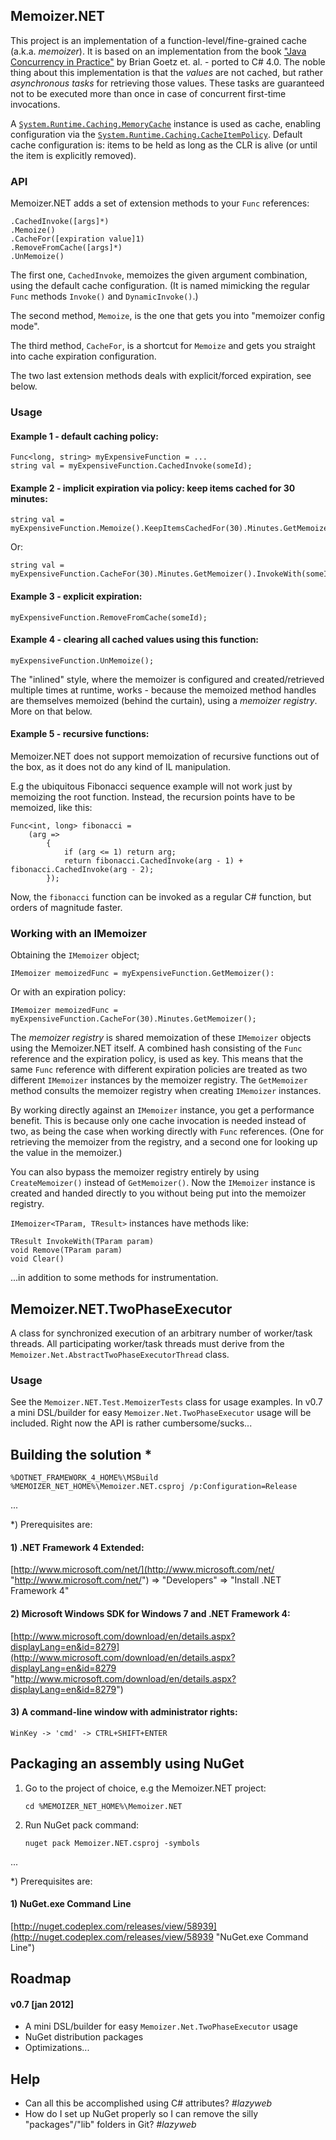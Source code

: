 ## Memoizer.NET
This project is an implementation of a function-level/fine-grained cache (a.k.a. _memoizer_). It is based on an implementation from the book ["Java Concurrency in Practice"](http://jcip.net "http://jcip.net") by Brian Goetz et. al. - ported to C# 4.0. The noble thing about this implementation is that the _values_ are not cached, but rather _asynchronous tasks_ for retrieving those values. These tasks are guaranteed not to be executed more than once in case of concurrent first-time invocations.

A [`System.Runtime.Caching.MemoryCache`](http://msdn.microsoft.com/en-us/library/system.runtime.caching.memorycache.aspx "http://msdn.microsoft.com/en-us/library/system.runtime.caching.memorycache.aspx") instance is used as cache, enabling configuration via the [`System.Runtime.Caching.CacheItemPolicy`](http://msdn.microsoft.com/en-us/library/system.runtime.caching.cacheitempolicy.aspx "http://msdn.microsoft.com/en-us/library/system.runtime.caching.cacheitempolicy.aspx"). Default cache configuration is: items to be held as long as the CLR is alive (or until the item is explicitly removed).

### API
Memoizer.NET adds a set of extension methods to your `Func` references:

	.CachedInvoke([args]*)
	.Memoize()
	.CacheFor([expiration value]1)
	.RemoveFromCache([args]*)
	.UnMemoize()

The first one, `CachedInvoke`, memoizes the given argument combination, using the default cache configuration. (It is named mimicking the regular `Func` methods `Invoke()` and `DynamicInvoke()`.)

The second method, `Memoize`, is the one that gets you into "memoizer config mode".

The third method, `CacheFor`, is a shortcut for `Memoize` and gets you straight into cache expiration configuration.

The two last extension methods deals with explicit/forced expiration, see below.

### Usage
#### Example 1 - default caching policy:

	Func<long, string> myExpensiveFunction = ...
	string val = myExpensiveFunction.CachedInvoke(someId);

#### Example 2 - implicit expiration via policy: keep items cached for 30 minutes:

	string val = myExpensiveFunction.Memoize().KeepItemsCachedFor(30).Minutes.GetMemoizer().InvokeWith(someId);
Or:

	string val = myExpensiveFunction.CacheFor(30).Minutes.GetMemoizer().InvokeWith(someId);

#### Example 3 - explicit expiration:

	myExpensiveFunction.RemoveFromCache(someId);

#### Example 4 - clearing all cached values using this function:

	myExpensiveFunction.UnMemoize();

The "inlined" style, where the memoizer is configured and created/retrieved multiple times at runtime, works - because the memoized method handles are themselves memoized (behind the curtain), using a _memoizer registry_. More on that below.

#### Example 5 - recursive functions:
Memoizer.NET does not support memoization of recursive functions out of the box, as it does not do any kind of IL manipulation.

E.g the ubiquitous Fibonacci sequence example will not work just by memoizing the root function. Instead, the recursion points have to be memoized, like this:

	Func<int, long> fibonacci =
	    (arg =>
		    {
                if (arg <= 1) return arg;
                return fibonacci.CachedInvoke(arg - 1) + fibonacci.CachedInvoke(arg - 2);
            });
Now, the `fibonacci` function can be invoked as a regular C# function, but orders of magnitude faster.

### Working with an IMemoizer
Obtaining the `IMemoizer` object;

	IMemoizer memoizedFunc = myExpensiveFunction.GetMemoizer():
Or with an expiration policy:

	IMemoizer memoizedFunc = myExpensiveFunction.CacheFor(30).Minutes.GetMemoizer();

The _memoizer registry_ is shared memoization of these `IMemoizer` objects using the Memoizer.NET itself. A combined hash consisting of the `Func` reference and the expiration policy, is used as key. This means that the same `Func` reference with different expiration policies are treated as two different `IMemoizer` instances by the memoizer registry. The `GetMemoizer` method consults the memoizer registry when creating `IMemoizer` instances.

By working directly against an `IMemoizer` instance, you get a performance benefit. This is because only one cache invocation is needed instead of two, as being the case when working directly with `Func` references. (One for retrieving the memoizer from the registry, and a second one for looking up the value in the memoizer.)

You can also bypass the memoizer registry entirely by using `CreateMemoizer()` instead of `GetMemoizer()`. Now the `IMemoizer` instance is created and handed directly to you without being put into the memoizer registry. 

`IMemoizer<TParam, TResult>` instances have methods like:

    TResult InvokeWith(TParam param)
	void Remove(TParam param)
	void Clear()

...in addition to some methods for instrumentation.


## Memoizer.NET.TwoPhaseExecutor
A class for synchronized execution of an arbitrary number of worker/task threads. All participating worker/task threads must derive from the `Memoizer.Net.AbstractTwoPhaseExecutorThread` class.

### Usage
See the `Memoizer.NET.Test.MemoizerTests` class for usage examples. In v0.7 a mini DSL/builder for easy `Memoizer.Net.TwoPhaseExecutor` usage will be included. Right now the API is rather cumbersome/sucks...


## Building the solution *
	%DOTNET_FRAMEWORK_4_HOME%\MSBuild %MEMOIZER_NET_HOME%\Memoizer.NET.csproj /p:Configuration=Release

...

*) Prerequisites are:

#### 1) .NET Framework 4 Extended:
[http://www.microsoft.com/net/](http://www.microsoft.com/net/ "http://www.microsoft.com/net/")
=> "Developers" => "Install .NET Framework 4"

#### 2) Microsoft Windows SDK for Windows 7 and .NET Framework 4:
[http://www.microsoft.com/download/en/details.aspx?displayLang=en&id=8279](http://www.microsoft.com/download/en/details.aspx?displayLang=en&id=8279 "http://www.microsoft.com/download/en/details.aspx?displayLang=en&id=8279")

#### 3) A command-line window with administrator rights:
    WinKey -> 'cmd' -> CTRL+SHIFT+ENTER


## Packaging an assembly using NuGet

1. Go to the project of choice, e.g the Memoizer.NET project:
       
       cd %MEMOIZER_NET_HOME%\Memoizer.NET

2. Run NuGet pack command:
       
       nuget pack Memoizer.NET.csproj -symbols

...

*) Prerequisites are:

#### 1) NuGet.exe Command Line
[http://nuget.codeplex.com/releases/view/58939](http://nuget.codeplex.com/releases/view/58939 "NuGet.exe Command Line")


## Roadmap

#### v0.7 [jan 2012]

- A mini DSL/builder for easy `Memoizer.Net.TwoPhaseExecutor` usage
- NuGet distribution packages
- Optimizations...


## Help

- Can all this be accomplished using C# attributes? _#lazyweb_
- How do I set up NuGet properly so I can remove the silly "packages"/"lib" folders in Git? _#lazyweb_
